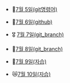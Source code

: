 - 💪[7월 5일(git명령어)](./7.5_git_간단한_명령어_정리.md)

- 🚩[7월 6일(github)](./7.6_git_수업내용.md)

- 🎖️ [7월 7일(git_branch)](./7.7_수업.md)

- 🌅[7월 8일(git_branch)](./7.8_수업.MD)

- 👿[7월 9일(자습)](./7.9_자습.md)

- 😿[7월 10일(자습)](./7.10_자습.md)

  
